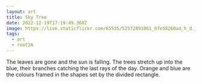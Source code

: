 ```yaml
---
layout: art
title: Sky Tree
date: 2022-12-19T17:19:49.368Z
image: https://live.staticflickr.com/65535/52572891061_6fe58260ad_h_d.jpg
tags:
  - art
  - root2A
---
```

The leaves are gone and the sun is falling. The trees stretch up into the blue, their branches catching the last rays of the day. Orange and blue are the colours framed in the shapes set by the divided rectangle.